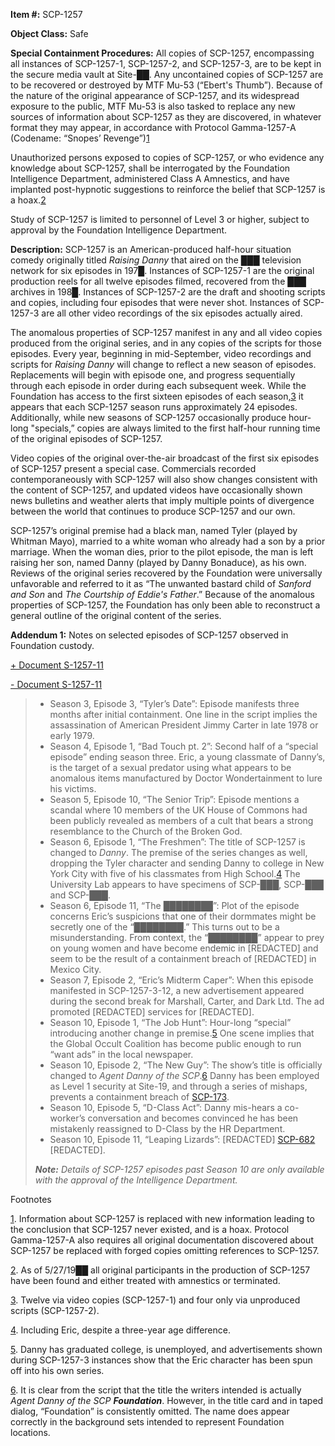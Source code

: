 **Item #:** SCP-1257

**Object Class:** Safe

**Special Containment Procedures:** All copies of SCP-1257, encompassing all instances of SCP-1257-1, SCP-1257-2, and SCP-1257-3, are to be kept in the secure media vault at Site-██. Any uncontained copies of SCP-1257 are to be recovered or destroyed by MTF Mu-53 (“Ebert's Thumb”). Because of the nature of the original appearance of SCP-1257, and its widespread exposure to the public, MTF Mu-53 is also tasked to replace any new sources of information about SCP-1257 as they are discovered, in whatever format they may appear, in accordance with Protocol Gamma-1257-A (Codename: “Snopes’ Revenge”)[1](javascript:;)

Unauthorized persons exposed to copies of SCP-1257, or who evidence any knowledge about SCP-1257, shall be interrogated by the Foundation Intelligence Department, administered Class A Amnestics, and have implanted post-hypnotic suggestions to reinforce the belief that SCP-1257 is a hoax.[2](javascript:;)

Study of SCP-1257 is limited to personnel of Level 3 or higher, subject to approval by the Foundation Intelligence Department.

**Description:** SCP-1257 is an American-produced half-hour situation comedy originally titled _Raising Danny_ that aired on the ███ television network for six episodes in 197█. Instances of SCP-1257-1 are the original production reels for all twelve episodes filmed, recovered from the ███ archives in 198█. Instances of SCP-1257-2 are the draft and shooting scripts and copies, including four episodes that were never shot. Instances of SCP-1257-3 are all other video recordings of the six episodes actually aired.

The anomalous properties of SCP-1257 manifest in any and all video copies produced from the original series, and in any copies of the scripts for those episodes. Every year, beginning in mid-September, video recordings and scripts for _Raising Danny_ will change to reflect a new season of episodes. Replacements will begin with episode one, and progress sequentially through each episode in order during each subsequent week. While the Foundation has access to the first sixteen episodes of each season,[3](javascript:;) it appears that each SCP-1257 season runs approximately 24 episodes. Additionally, while new seasons of SCP-1257 occasionally produce hour-long "specials,” copies are always limited to the first half-hour running time of the original episodes of SCP-1257.

Video copies of the original over-the-air broadcast of the first six episodes of SCP-1257 present a special case. Commercials recorded contemporaneously with SCP-1257 will also show changes consistent with the content of SCP-1257, and updated videos have occasionally shown news bulletins and weather alerts that imply multiple points of divergence between the world that continues to produce SCP-1257 and our own.

SCP-1257’s original premise had a black man, named Tyler (played by Whitman Mayo), married to a white woman who already had a son by a prior marriage. When the woman dies, prior to the pilot episode, the man is left raising her son, named Danny (played by Danny Bonaduce), as his own. Reviews of the original series recovered by the Foundation were universally unfavorable and referred to it as “The unwanted bastard child of _Sanford and Son_ and _The Courtship of Eddie's Father_.” Because of the anomalous properties of SCP-1257, the Foundation has only been able to reconstruct a general outline of the original content of the series.

**Addendum 1:** Notes on selected episodes of SCP-1257 observed in Foundation custody.

[+ Document S-1257-11](javascript:;)

[\- Document S-1257-11](javascript:;)

> *   Season 3, Episode 3, “Tyler’s Date”: Episode manifests three months after initial containment. One line in the script implies the assassination of American President Jimmy Carter in late 1978 or early 1979.
> *   Season 4, Episode 1, “Bad Touch pt. 2”: Second half of a “special episode” ending season three. Eric, a young classmate of Danny’s, is the target of a sexual predator using what appears to be anomalous items manufactured by Doctor Wondertainment to lure his victims.
> *   Season 5, Episode 10, “The Senior Trip”: Episode mentions a scandal where 10 members of the UK House of Commons had been publicly revealed as members of a cult that bears a strong resemblance to the Church of the Broken God.
> *   Season 6, Episode 1, “The Freshmen”: The title of SCP-1257 is changed to _Danny_. The premise of the series changes as well, dropping the Tyler character and sending Danny to college in New York City with five of his classmates from High School.[4](javascript:;) The University Lab appears to have specimens of SCP-███, SCP-███ and SCP-███.
> *   Season 6, Episode 11, “The ████████”: Plot of the episode concerns Eric’s suspicions that one of their dormmates might be secretly one of the “████████.” This turns out to be a misunderstanding. From context, the “████████” appear to prey on young women and have become endemic in \[REDACTED\] and seem to be the result of a containment breach of \[REDACTED\] in Mexico City.
> *   Season 7, Episode 2, “Eric’s Midterm Caper”: When this episode manifested in SCP-1257-3-12, a new advertisement appeared during the second break for Marshall, Carter, and Dark Ltd. The ad promoted \[REDACTED\] services for \[REDACTED\].
> *   Season 10, Episode 1, “The Job Hunt”: Hour-long “special” introducing another change in premise.[5](javascript:;) One scene implies that the Global Occult Coalition has become public enough to run “want ads” in the local newspaper.
> *   Season 10, Episode 2, “The New Guy”: The show’s title is officially changed to _Agent Danny of the SCP_.[6](javascript:;) Danny has been employed as Level 1 security at Site-19, and through a series of mishaps, prevents a containment breach of [SCP-173](/scp-173).
> *   Season 10, Episode 5, “D-Class Act”: Danny mis-hears a co-worker’s conversation and becomes convinced he has been mistakenly reassigned to D-Class by the HR Department.
> *   Season 10, Episode 11, “Leaping Lizards”: \[REDACTED\] [SCP-682](/scp-682) \[REDACTED\].
> 
> _**Note:** Details of SCP-1257 episodes past Season 10 are only available with the approval of the Intelligence Department._

Footnotes

[1](javascript:;). Information about SCP-1257 is replaced with new information leading to the conclusion that SCP-1257 never existed, and is a hoax. Protocol Gamma-1257-A also requires all original documentation discovered about SCP-1257 be replaced with forged copies omitting references to SCP-1257.

[2](javascript:;). As of 5/27/19██ all original participants in the production of SCP-1257 have been found and either treated with amnestics or terminated.

[3](javascript:;). Twelve via video copies (SCP-1257-1) and four only via unproduced scripts (SCP-1257-2).

[4](javascript:;). Including Eric, despite a three-year age difference.

[5](javascript:;). Danny has graduated college, is unemployed, and advertisements shown during SCP-1257-3 instances show that the Eric character has been spun off into his own series.

[6](javascript:;). It is clear from the script that the title the writers intended is actually _Agent Danny of the SCP **Foundation**_. However, in the title card and in taped dialog, “Foundation” is consistently omitted. The name does appear correctly in the background sets intended to represent Foundation locations.
